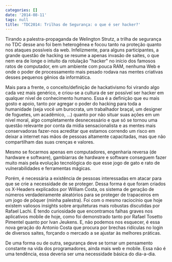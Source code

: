 ```yaml
---
categories: []
date: '2014-08-11'
tags: null
title: 'TDC2014: Trilhas de Segurança: o que é ser hacker?'
---
```


Tirando a palestra-propaganda de Welington Strutz, a trilha de segurança no TDC desse ano foi bem heterogênea e focou tanto na proteção quanto nos ataques possíveis da web. Infelizmente, para alguns participantes, a grande questão de hacking se resume a apenas invasão de saites, o que nem era de longe o intuito da rotulação "hacker" no início dos famosos ratos de computador, em um ambiente com pouca RAM, nenhuma Web e onde o poder de processamento mais pesado rodava nas mentes criativas desses pequenos gênios da informática.

Mais para a frente, o conceito/definição de hackativismo foi virando algo cada vez mais genérico, e criou-se a cultura de ser possível ser hacker em qualquer nível de conhecimento humano. Essa é a definição que eu mais gosto e apoio, tanto por agregar o poder do hacking para toda a humanidade (seja você um burocrata, um trabalhador braçal, um designer de foguetes, um acadêmico, ...) quanto por não situar suas ações em um nível moral, algo completamente desnecessário e que só se tornou uma questão relevante por conta da mídia sensacionalista e as mentes mais conservadoras fazer-nos acreditar que estamos correndo um risco em deixar a internet nas mãos de pessoas altamente capacitadas, mas que não compartilham das suas crenças e valores.

Mesmo se focarmos apenas em computadores, engenharia reversa (de hardware e software), gambiarras de hardware e software conseguem fazer muito mais pela evolução tecnológica do que esse jogo de gato e rato de vulnerabilidades e ferramentas mágicas.

Porém, é necessária a existência de pessoas interessadas em atacar para que se crie a necessidade de se proteger. Dessa forma é que foram criados os X-Headers explicados por William Costa, os sistema de geração de números verdadeiramente aleatórios para se proteger de trapaceiros em um jogo de pôquer (minha palestra). Foi com o mesmo raciocínio que hoje existem valiosos insights sobre arquiteturas mais robustas discutidas por Rafael Lachi. É tendo curiosidade que encontramos falhas graves nos aplicativos mobile de hoje, como foi demonstrado tanto por Rafael Tosetto Pimentel quanto por Ivan Jeukens. E, não podemos nos esquecer, é essa nova geração do Antonio Costa que procura por brechas ridículas no login de diversos saites, forçando o mercado a se ajustar às melhores práticas.

De uma forma ou de outra, segurança deve se tornar um pensamento constante na vida dos programadores, ainda mais web e mobile. Essa não é uma tendência, essa deveria ser uma necessidade básica do dia-a-dia.

